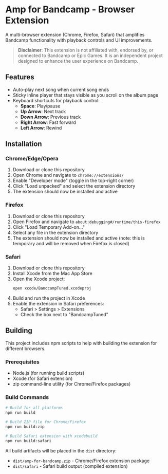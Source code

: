 # Amp for Bandcamp - Browser Extension

A multi-browser extension (Chrome, Firefox, Safari) that amplifies Bandcamp functionality with playback controls and UI improvements.

> **Disclaimer**: This extension is not affiliated with, endorsed by, or connected to Bandcamp or Epic Games. It is an independent project designed to enhance the user experience on Bandcamp.


## Features

- Auto-play next song when current song ends
- Sticky inline player that stays visible as you scroll on the album page
- Keyboard shortcuts for playback control:
  - **Space**: Play/pause
  - **Up Arrow**: Next track
  - **Down Arrow**: Previous track
  - **Right Arrow**: Fast forward
  - **Left Arrow**: Rewind

## Installation

### Chrome/Edge/Opera
1. Download or clone this repository
2. Open Chrome and navigate to `chrome://extensions/`
3. Enable "Developer mode" (toggle in the top-right corner)
4. Click "Load unpacked" and select the extension directory
5. The extension should now be installed and active

### Firefox
1. Download or clone this repository
2. Open Firefox and navigate to `about:debugging#/runtime/this-firefox`
3. Click "Load Temporary Add-on..."
4. Select any file in the extension directory
5. The extension should now be installed and active (note: this is temporary and will be removed when Firefox is closed)

### Safari
1. Download or clone this repository
2. Install Xcode from the Mac App Store
3. Open the Xcode project:
   ```bash
   open xcode/BandcampTuned.xcodeproj
   ```
4. Build and run the project in Xcode
5. Enable the extension in Safari preferences:
   - Safari > Settings > Extensions
   - Check the box next to "BandcampTuned"

## Building

This project includes npm scripts to help with building the extension for different browsers.

### Prerequisites

- Node.js (for running build scripts)
- Xcode (for Safari extension)
- zip command-line utility (for Chrome/Firefox packages)

### Build Commands

```bash
# Build for all platforms
npm run build

# Build ZIP file for Chrome/Firefox
npm run build:zip

# Build Safari extension with xcodebuild
npm run build:safari
```

All build artifacts will be placed in the `dist` directory:
- `dist/amp-for-bandcamp.zip` - Chrome/Firefox extension package
- `dist/safari` - Safari build output (compiled extension)

